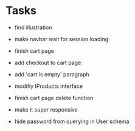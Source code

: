 # Tasks

- find illustration
- make navbar wait for session loading
- finish cart page
- add checkout to cart page
- add 'cart is empty' paragraph
- modifiy IProducts interface
- finish cart page delete function

- make it super responsive

- hide password from querying in User schema
